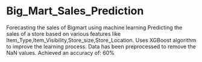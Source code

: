 # Big_Mart_Sales_Prediction
Forecasting the sales of Bigmart using machine learning
Predicting the sales of a store based on various features like Item_Type,Item_Visibility,Store_size,Store_Location.
Uses XGBoost algorithm to improve the learning process.
Data has been preprocessed to remove the NaN values.
Achieved an accuracy of: 60%
